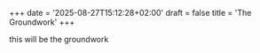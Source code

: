 +++
date = '2025-08-27T15:12:28+02:00'
draft = false
title = 'The Groundwork'
+++

this will be the groundwork
